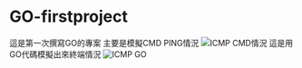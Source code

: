 # GO-firstproject
這是第一次撰寫GO的專案
主要是模擬CMD PING情況
![ICMP CMD情況](https://github.com/user-attachments/assets/4c9c54b1-5c78-4431-87c3-238788b9fbcb)
這是用GO代碼模擬出來終端情況
![ICMP GO](https://github.com/user-attachments/assets/19cdfec7-c9f0-4469-b4ef-cfccfaec601f)
